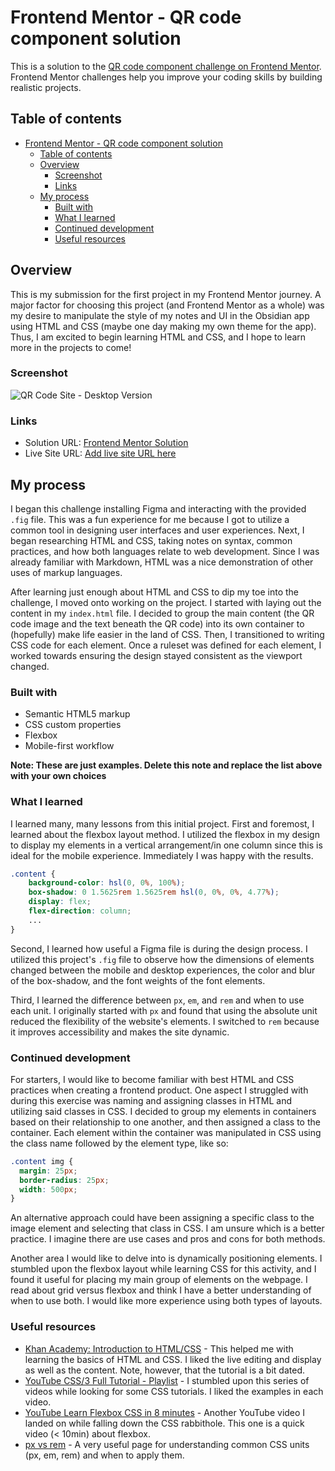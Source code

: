 # Frontend Mentor - QR code component solution

This is a solution to the [QR code component challenge on Frontend Mentor](https://www.frontendmentor.io/challenges/qr-code-component-iux_sIO_H). Frontend Mentor challenges help you improve your coding skills by building realistic projects. 

## Table of contents

- [Frontend Mentor - QR code component solution](#frontend-mentor---qr-code-component-solution)
  - [Table of contents](#table-of-contents)
  - [Overview](#overview)
    - [Screenshot](#screenshot)
    - [Links](#links)
  - [My process](#my-process)
    - [Built with](#built-with)
    - [What I learned](#what-i-learned)
    - [Continued development](#continued-development)
    - [Useful resources](#useful-resources)

## Overview

This is my submission for the first project in my Frontend Mentor journey. A major factor for choosing this project (and Frontend Mentor as a whole) was my desire to manipulate the style of my notes and UI in the Obsidian app using HTML and CSS (maybe one day making my own theme for the app). Thus, I am excited to begin learning HTML and CSS, and I hope to learn more in the projects to come!  

### Screenshot

![QR Code Site - Desktop Version](./screenshot.png)

### Links

- Solution URL: [Frontend Mentor Solution](https://www.frontendmentor.io/solutions/qr-code-challenge-using-flexbox-and-mobile-first-design-3Q68jK3St3)
- Live Site URL: [Add live site URL here](https://lawlesscoder.github.io/frontend-qr-code-challenge/)

## My process

I began this challenge installing Figma and interacting with the provided `.fig` file. This was a fun experience for me because I got to utilize a common tool in designing user interfaces and user experiences. Next, I began researching HTML and CSS, taking notes on syntax, common practices, and how both languages relate to web development. Since I was already familiar with Markdown, HTML was a nice demonstration of other uses of markup languages.

After learning just enough about HTML and CSS to dip my toe into the challenge, I moved onto working on the project. I started with laying out the content in my `index.html` file. I decided to group the main content (the QR code image and the text beneath the QR code) into its own container to (hopefully) make life easier in the land of CSS. Then, I transitioned to writing CSS code for each element. Once a ruleset was defined for each element, I worked towards ensuring the design stayed consistent as the viewport changed.

### Built with

- Semantic HTML5 markup
- CSS custom properties
- Flexbox
- Mobile-first workflow 

**Note: These are just examples. Delete this note and replace the list above with your own choices**

### What I learned

I learned many, many lessons from this initial project. First and foremost, I learned about the flexbox layout method. I utilized the flexbox in my design to display my elements in a vertical arrangement/in one column since this is ideal for the mobile experience. Immediately I was happy with the results.

```CSS
.content {
    background-color: hsl(0, 0%, 100%);
    box-shadow: 0 1.5625rem 1.5625rem hsl(0, 0%, 0%, 4.77%);
    display: flex;
    flex-direction: column;
    ...
}
```

Second, I learned how useful a Figma file is during the design process. I utilized this project's `.fig` file to observe how the dimensions of elements changed between the mobile and desktop experiences, the color and blur of the box-shadow, and the font weights of the font elements.

Third, I learned the difference between `px`, `em`, and `rem` and when to use each unit. I originally started with `px` and found that using the absolute unit reduced the flexibility of the website's elements. I switched to `rem` because it improves accessibility and makes the site dynamic. 


### Continued development

For starters, I would like to become familiar with best HTML and CSS practices when creating a frontend product. One aspect I struggled with during this exercise was naming and assigning classes in HTML and utilizing said classes in CSS. I decided to group my elements in containers based on their relationship to one another, and then assigned a class to the container. Each element within the container was manipulated in CSS using the class name followed by the element type, like so:

```CSS
.content img {
  margin: 25px;
  border-radius: 25px;
  width: 500px;
}
```

An alternative approach could have been assigning a specific class to the image element and selecting that class in CSS. I am unsure which is a better practice. I imagine there are use cases and pros and cons for both methods.

Another area I would like to delve into is dynamically positioning elements. I stumbled upon the flexbox layout while learning CSS for this activity, and I found it useful for placing my main group of elements on the webpage. I read about grid versus flexbox and think I have a better understanding of when to use both. I would like more experience using both types of layouts.

### Useful resources

- [Khan Academy: Introduction to HTML/CSS](https://www.khanacademy.org/computing/computer-programming/html-css) - This helped me with learning the basics of HTML and CSS. I liked the live editing and display as well as the content. Note, however, that the tutorial is a bit dated.
- [YouTube CSS/3 Full Tutorial - Playlist](https://www.youtube.com/watch?v=FFOQRK1K7N0&list=PL7TLF4T4Tq2RCWa-ZRkEWXVtXteyZ2CjK) - I stumbled upon this series of videos while looking for some CSS tutorials. I liked the examples in each video.
- [YouTube Learn Flexbox CSS in 8 minutes](https://www.youtube.com/watch?v=phWxA89Dy94) - Another YouTube video I landed on while falling down the CSS rabbithole. This one is a quick video (< 10min) about flexbox.
- [px vs rem](https://www.joshwcomeau.com/css/surprising-truth-about-pixels-and-accessibility/) - A very useful page for understanding common CSS units (px, em, rem) and when to apply them.

